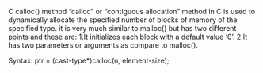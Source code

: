 C calloc() method
“calloc” or “contiguous allocation” method in C is used to dynamically allocate the specified number of blocks of memory of the specified type. it is very much similar to malloc() but has two different points and these are:
1.It initializes each block with a default value ‘0’.
2.It has two parameters or arguments as compare to malloc().

Syntax: ptr = (cast-type*)calloc(n, element-size);
